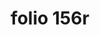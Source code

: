 ---
layout: edition
title: folio 156r
manuscript: Florence, Biblioteca Marucelliana, Carte Rajna XIX.15
sigla: R
iip: r156r.tif
milestone: 311
---